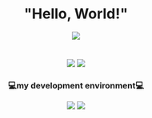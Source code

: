 <div align="center">
<h1>"Hello, World!"</h1>

![](https://github-readme-solvedac.hyp3rflow.vercel.app/api/?handle=dlswns)

#

![](https://github-readme-stats.vercel.app/api/top-langs/?username=in-jun&layout=compact&theme=dark)
![](http://mazandi.herokuapp.com/api?handle=dlswns&theme=dark)

<div>
  <h3>💻my development environment💻</h3>
    <p>
      <img src="https://img.shields.io/badge/Visual Studio Code-007ACC?style=flat-square&logo=Visual Studio Code&logoColor=white"/>
      <img src="https://img.shields.io/badge/Linux-FCC624?style=flat-square&logo=Linux&logoColor=white"/>
    </p>
</div>

#

</div>
